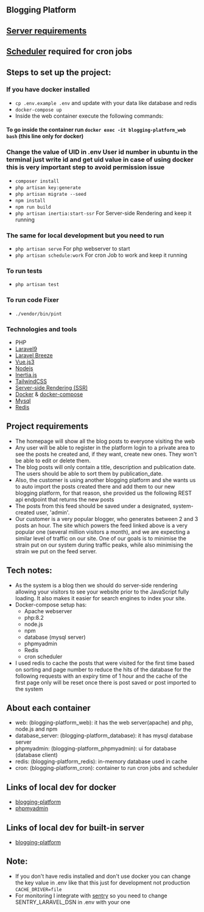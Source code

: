 ## Blogging Platform
## [Server requirements](https://laravel.com/docs/9.x/deployment#server-requirements)
## [Scheduler](https://laravel.com/docs/9.x/scheduling#running-the-scheduler) required for cron jobs

## Steps to set up the project:

### If you have  docker installed
- ```cp .env.example .env``` and update with your data like database and redis
- ``` docker-compose up ```
- Inside the web container execute the following commands:
#### To go inside the container run ``` docker exec -it blogging-platform_web bash ``` (this line only for docker) 
### Change the value of UID in .env User id number in ubuntu in the terminal just write id and get uid value in case of using docker this is very important step to avoid permission issue
- ```composer install```
- ```php artisan key:generate```
- ```php artisan migrate --seed```
- ```npm install```
- ```npm run build```
- ``` php artisan inertia:start-ssr ``` For Server-side Rendering and keep it running
### The same for local development but you need to run
- ``` php artisan serve ``` For php webserver to start
- ``` php artisan schedule:work ``` For cron Job to work and keep it running
### To run tests
- ```php artisan test ```
### To run code Fixer
- ``` ./vendor/bin/pint ```
### Technologies and tools
- PHP
- [Laravel9](https://laravel.com/docs/9.x)
- [Laravel Breeze](https://laravel.com/docs/9.x/starter-kits#laravel-breeze)
- [Vue.js3](https://vuejs.org)
- [Nodejs](https://nodejs.org/en)
- [Inertia.js](https://inertiajs.com)
- [TailwindCSS](https://tailwindcss.com)
- [Server-side Rendering (SSR)](https://inertiajs.com/server-side-rendering)
- [Docker](https://docs.docker.com) & [docker-compose](https://docs.docker.com/compose)
- [Mysql](https://www.mysql.com)
- [Redis](https://redis.io)

## Project requirements
- The homepage will show all the blog posts to everyone visiting the web
- Any user will be able to register in the platform login to a private area to see the posts he created and, if they want, create new ones. They won't be able to edit or delete them.
- The blog posts will only contain a title, description and publication date. The users should be able to sort them by publication_date.
- Also, the customer is using another blogging platform and she wants us to auto import the posts created there and add them to our new blogging platform, for that reason, she provided us the following REST api endpoint that returns the new posts
- The posts from this feed should be saved under a designated, system-created user, 'admin'.
- Our customer is a very popular blogger, who generates between 2 and 3 posts an hour. The site which powers the feed linked above is a very popular one (several million visitors a month), and we are expecting a similar level of traffic on our site. One of our goals is to minimise the strain put on our system during traffic peaks, while also minimising the strain we put on the feed server.

## Tech notes:
- As the system is a blog then we should do server-side rendering allowing your visitors to see your website prior to the JavaScript fully loading. It also makes it easier for search engines to index your site.
- Docker-compose setup has:
  - Apache webserver
  - php:8.2
  - node.js
  - npm
  - database (mysql server)
  - phpmyadmin
  - Redis
  - cron scheduler
- I used redis to cache the posts that were visited for the first time based on sorting and page number to reduce the hits of the database for the following requests with an expiry time of 1 hour and the cache of the first page only will be reset once there is post saved or post imported to the system

## About each container
- web: (blogging-platform_web): it has the web server(apache) and php, node.js and npm
- database_server: (blogging-platform_database): it has mysql database server
- phpmyadmin: (blogging-platform_phpmyadmin): ui for database (database client)
- redis: (blogging-platform_redis): in-memory database used in cache
- cron: (blogging-platform_cron): container to run cron jobs and scheduler

## Links of local dev for docker
- [blogging-platform](http://localhost)
- [phpmyadmin](http://localhost:8080)

## Links of local dev for built-in server
- [blogging-platform](http://localhost:8000)

## Note:
- If you don't have redis installed and don't use docker you can change the key value in .env like that this just for development not production
``` CACHE_DRIVER=file ```
- For monitoring I integrate with [sentry](https://sentry.io/welcome/) so you need to change SENTRY_LARAVEL_DSN in .env with your one
